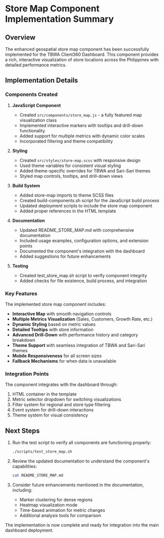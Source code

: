 # Store Map Component Implementation Summary

## Overview

The enhanced geospatial store map component has been successfully implemented for the TBWA Client360 Dashboard. This component provides a rich, interactive visualization of store locations across the Philippines with detailed performance metrics.

## Implementation Details

### Components Created

1. **JavaScript Component**
   - Created `src/components/store_map.js` - a fully featured map visualization class
   - Implemented interactive markers with tooltips and drill-down functionality
   - Added support for multiple metrics with dynamic color scales
   - Incorporated filtering and theme compatibility

2. **Styling**
   - Created `src/styles/store-map.scss` with responsive design
   - Used theme variables for consistent visual styling
   - Added theme-specific overrides for TBWA and Sari-Sari themes
   - Styled map controls, tooltips, and drill-down views

3. **Build System**
   - Added store-map imports to theme SCSS files
   - Created build-components.sh script for the JavaScript build process
   - Updated deployment scripts to include the store map component
   - Added proper references in the HTML template

4. **Documentation**
   - Updated README_STORE_MAP.md with comprehensive documentation
   - Included usage examples, configuration options, and extension points
   - Documented the component's integration with the dashboard
   - Added suggestions for future enhancements

5. **Testing**
   - Created test_store_map.sh script to verify component integrity
   - Added checks for file existence, build process, and integration

### Key Features

The implemented store map component includes:

- **Interactive Map** with smooth navigation controls
- **Multiple Metrics Visualization** (Sales, Customers, Growth Rate, etc.)
- **Dynamic Styling** based on metric values
- **Detailed Tooltips** with store information
- **Advanced Drill-Down** with performance history and category breakdown
- **Theme Support** with seamless integration of TBWA and Sari-Sari themes
- **Mobile Responsiveness** for all screen sizes
- **Fallback Mechanisms** for when data is unavailable

### Integration Points

The component integrates with the dashboard through:

1. HTML container in the template
2. Metric selector dropdown for switching visualizations
3. Filter system for regional and store type filtering
4. Event system for drill-down interactions
5. Theme system for visual consistency

## Next Steps

1. Run the test script to verify all components are functioning properly:
   ```bash
   ./scripts/test_store_map.sh
   ```

2. Review the updated documentation to understand the component's capabilities:
   ```bash
   cat README_STORE_MAP.md
   ```

3. Consider future enhancements mentioned in the documentation, including:
   - Marker clustering for dense regions
   - Heatmap visualization mode
   - Time-based animation for metric changes
   - Additional analysis tools for comparison

The implementation is now complete and ready for integration into the main dashboard deployment.